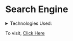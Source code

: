 <h1>Search Engine</h1>
<details><summary>Technologies Used:</summary>
  <ul>
    <li>React</li>
    <li>Google API Key</li>
  </ul>
</details>
<p>To visit, <a href="https://search-engine-pro.vercel.app/">Click Here</a></p>
